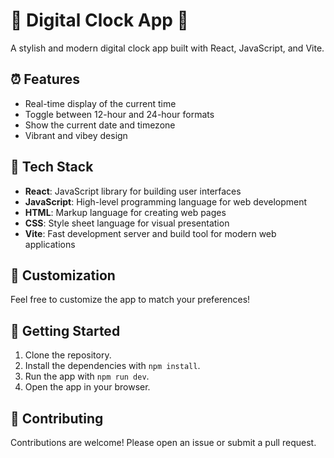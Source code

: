 # 🌟 Digital Clock App 🌟

A stylish and modern digital clock app built with React, JavaScript, and Vite.

## ⏰ Features

- Real-time display of the current time
- Toggle between 12-hour and 24-hour formats
- Show the current date and timezone
- Vibrant and vibey design

## 🚀 Tech Stack

- **React**: JavaScript library for building user interfaces
- **JavaScript**: High-level programming language for web development
- **HTML**: Markup language for creating web pages
- **CSS**: Style sheet language for visual presentation
- **Vite**: Fast development server and build tool for modern web applications

## 🎨 Customization

Feel free to customize the app to match your preferences!

## 🚀 Getting Started

1. Clone the repository.
2. Install the dependencies with `npm install`.
3. Run the app with `npm run dev`.
4. Open the app in your browser.


## 🤝 Contributing

Contributions are welcome! Please open an issue or submit a pull request.


